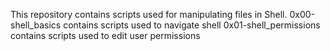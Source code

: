 This repository contains scripts used for manipulating files in Shell.
0x00-shell_basics contains scripts used to navigate shell
0x01-shell_permissions contains scripts used to edit user permissions
